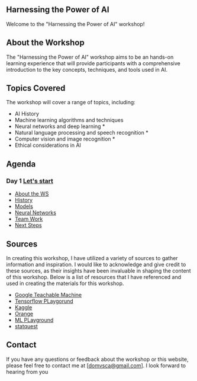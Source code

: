 ## Harnessing the Power of AI

Welcome to the "Harnessing the Power of AI" workshop!

## About the Workshop

The "Harnessing the Power of AI" workshop aims to be an hands-on learning experience that will provide participants with a comprehensive introduction to the key concepts, techniques, and tools used in AI.

## Topics Covered

The workshop will cover a range of topics, including:

- AI History
- Machine learning algorithms and techniques
- Neural networks and deep learning *
- Natural language processing and speech recognition *
- Computer vision and image recognition *
- Ethical considerations in AI

## Agenda
### Day 1 [Let's start](agenda_.md)

- [About the WS](1.about_the_study.md)
- [History](2.history.md)
- [Models](models.md)
- [Neural Networks](neural_networks.md)
- [Team Work](team_work.md)
- [Next Steps](6.next_steps.md)

## Sources

In creating this workshop, I have utilized a variety of sources to gather information and inspiration. I would like to acknowledge and give credit to these sources, as their insights have been invaluable in shaping the content of this workshop. Below is a list of resources that I have referenced and used in creating the materials for this workshop.

- [Google Teachable Machine](https://teachablemachine.withgoogle.com/)
- [Tensorflow PLaygorund](https://playground.tensorflow.org/)
- [Kaggle](https://www.kaggle.com/)
- [Orange](https://orangedatamining.com/)
- [ML PLayground](https://ml-playground.com/)
- [statquest](https://www.youtube.com/@statquest)

## Contact

If you have any questions or feedback about the workshop or this website, please feel free to contact me at [domvsca@gmail.com]. I look forward to hearing from you